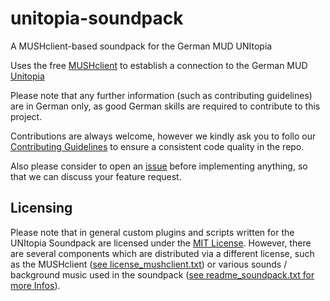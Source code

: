 # unitopia-soundpack
A MUSHclient-based soundpack for the German MUD UNItopia

Uses the free [MUSHclient](http://www.mushclient.com/mushclient/mushclient.htm) to establish a connection to the German MUD [Unitopia](https://www.unitopia.de/)

Please note that any further information (such as contributing guidelines) are in German only, as good German skills are required to contribute to this project.

Contributions are always welcome, however we kindly ask you to follo our
[Contributing Guidelines](CONTRIBUTING.md) to ensure a consistent code quality in the repo.

Also please consider to open an [issue](https://github.com/GStoob/unitopia-soundpack/issues) before implementing anything, so that we can discuss your feature request.

## Licensing

Please note that in general custom plugins and scripts written for the UNItopia Soundpack are licensed under the [MIT License](LICENSE). However, there are several components which are distributed via a different license, such as the MUSHclient ([see license_mushclient.txt](license_mushclient.txt)) or various sounds / background music used in the soundpack ([see readme_soundpack.txt for more Infos](readme_soundpack.txt)).
